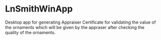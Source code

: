 # LnSmithWinApp
Desktop app for generating Appraiser Certificate for validating the value of the ornaments which will be given by the appraser after checking the quality of the ornaments.
